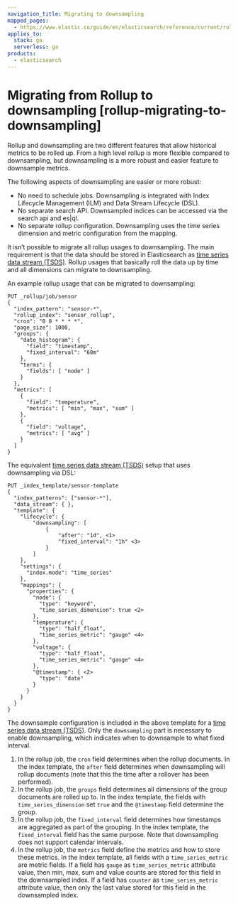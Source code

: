 ```yaml
---
navigation_title: Migrating to downsampling
mapped_pages:
  - https://www.elastic.co/guide/en/elasticsearch/reference/current/rollup-migrating-to-downsampling.html
applies_to:
  stack: ga
  serverless: ga
products:
  - elasticsearch
---
```




# Migrating from Rollup to downsampling [rollup-migrating-to-downsampling]


Rollup and downsampling are two different features that allow historical metrics to be rolled up. From a high level rollup is more flexible compared to downsampling, but downsampling is a more robust and easier feature to downsample metrics.

The following aspects of downsampling are easier or more robust:

* No need to schedule jobs. Downsampling is integrated with Index Lifecycle Management (ILM) and Data Stream Lifecycle (DSL).
* No separate search API. Downsampled indices can be accessed via the search api and es|ql.
* No separate rollup configuration. Downsampling uses the time series dimension and metric configuration from the mapping.

It isn’t possible to migrate all rollup usages to downsampling. The main requirement is that the data should be stored in Elasticsearch as [time series data stream (TSDS)](../../data-store/data-streams/time-series-data-stream-tsds.md). Rollup usages that basically roll the data up by time and all dimensions can migrate to downsampling.

An example rollup usage that can be migrated to downsampling:

```console
PUT _rollup/job/sensor
{
  "index_pattern": "sensor-*",
  "rollup_index": "sensor_rollup",
  "cron": "0 0 * * * *",
  "page_size": 1000,
  "groups": {
    "date_histogram": {
      "field": "timestamp",
      "fixed_interval": "60m"
    },
    "terms": {
      "fields": [ "node" ]
    }
  },
  "metrics": [
    {
      "field": "temperature",
      "metrics": [ "min", "max", "sum" ]
    },
    {
      "field": "voltage",
      "metrics": [ "avg" ]
    }
  ]
}
```

The equivalent [time series data stream (TSDS)](../../data-store/data-streams/time-series-data-stream-tsds.md) setup that uses downsampling via DSL:

```console
PUT _index_template/sensor-template
{
  "index_patterns": ["sensor-*"],
  "data_stream": { },
  "template": {
    "lifecycle": {
        "downsampling": [
            {
                "after": "1d", <1>
                "fixed_interval": "1h" <3>
            }
        ]
    },
    "settings": {
      "index.mode": "time_series"
    },
    "mappings": {
      "properties": {
        "node": {
          "type": "keyword",
          "time_series_dimension": true <2>
        },
        "temperature": {
          "type": "half_float",
          "time_series_metric": "gauge" <4>
        },
        "voltage": {
          "type": "half_float",
          "time_series_metric": "gauge" <4>
        },
        "@timestamp": { <2>
          "type": "date"
        }
      }
    }
  }
}
```

The downsample configuration is included in the above template for a [time series data stream (TSDS)](../../data-store/data-streams/time-series-data-stream-tsds.md). Only the `downsampling` part is necessary to enable downsampling, which indicates when to downsample to what fixed interval.

1. In the rollup job, the `cron` field determines when the rollup documents. In the index template, the `after` field determines when downsampling will rollup documents (note that this the time after a rollover has been performed).
2. In the rollup job, the `groups` field determines all dimensions of the group documents are rolled up to. In the index template, the fields with `time_series_dimension` set `true` and the `@timestamp` field determine the group.
3. In the rollup job, the `fixed_interval` field determines how timestamps are aggregated as part of the grouping. In the index template, the `fixed_interval` field has the same purpose. Note that downsampling does not support calendar intervals.
4. In the rollup job, the `metrics` field define the metrics and how to store these metrics. In the index template, all fields with a `time_series_metric` are metric fields. If a field has `gauge` as `time_series_metric` attribute value, then min, max, sum and value counts are stored for this field in the downsampled index. If a field has `counter` as  `time_series_metric` attribute value, then only the last value stored for this field in the downsampled index.
